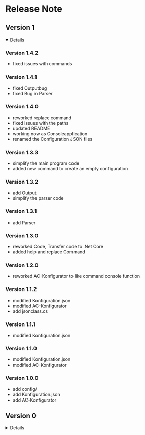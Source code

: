# Release Note

## Version 1

<details open>

### Version 1.4.2

* fixed issues with commands

### Version 1.4.1

* fixed Outputbug
* fixed Bug in Parser

### Version 1.4.0

* reworked replace command
* fixed issues with the paths
* updated README
* working now as Consoleapplication
* renamed the Configuration JSON files

### Version 1.3.3

* simplify the main program code
* added new command to create an empty configuration 

### Version 1.3.2

* add Output
* simplify the parser code

### Version 1.3.1

* add Parser

### Version 1.3.0

* reworked Code, Transfer code to .Net Core
* added help and replace Command

### Version 1.2.0

* reworked AC-Konfigurator to like command console function

### Version 1.1.2

* modified Konfiguration.json
* modified AC-Konfigurator
* add jsonclass.cs

### Version 1.1.1

* modified Konfiguration.json

### Version 1.1.0

* modified Konfiguration.json
* modified AC-Konfigurator

### Version 1.0.0

* add config/
* add Konfiguration.json
* add AC-Konfigurator

</details>

## Version 0

<details close>

### Version 0.3.0

* modified Examples
* added subdirectory to [samples/](https://github.com/AC-Fernglas/AC-Configbuilder/tree/master/samples)

### Version 0.2.0

* added Examples
* moved Release Notes from [README](https://github.com/AC-Fernglas/AC-Configbuilder/tree/master/README.MD)
* modified Release Notes and [README](https://github.com/AC-Fernglas/AC-Configbuilder/tree/master/README.MD)

### Version 0.1.0

* added src/
* added [samples/](https://github.com/AC-Fernglas/AC-Configbuilder/tree/master/samples)
* added docs/
* added test/
* added and updated [README](https://github.com/AC-Fernglas/AC-Configbuilder/tree/master/README.MD)

### Version 0.0.0

* OrdnerStrucktur 
* README.md
* Beispieldaten
